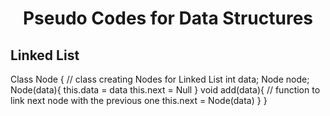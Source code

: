 <center><h1>Pseudo Codes for Data Structures</h1></center>
<h2> Linked List</h2>
<p>
Class Node {   // class creating Nodes for Linked List 
  int data;
  Node node;
  Node(data){
  this.data = data
  this.next = Null
  }
  void add(data){   // function to link next node with the previous one 
  this.next = Node(data)
  }
  }
</p>
